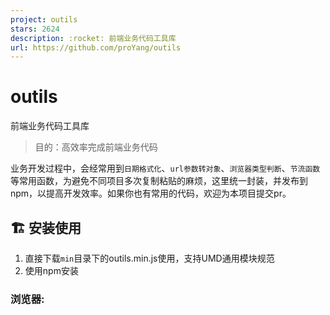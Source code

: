```yaml
---
project: outils
stars: 2624
description: :rocket: 前端业务代码工具库
url: https://github.com/proYang/outils
---
```


outils
======

前端业务代码工具库

> 目的：高效率完成前端业务代码

业务开发过程中，会经常用到`日期格式化`、`url参数转对象`、`浏览器类型判断`、`节流函数`等常用函数，为避免不同项目多次复制粘贴的麻烦，这里统一封装，并发布到npm，以提高开发效率。如果你也有常用的代码，欢迎为本项目提交pr。

🏗️ 安装使用
--------

1.  直接下载`min`目录下的outils.min.js使用，支持UMD通用模块规范
2.  使用npm安装

### 浏览器:

  <script src\="outils.min.js"\></script\>
  <script\>
      var OS \= outils.getOS()
  </script\>

### npm:

$ npm install --save-dev outils

webpack、RequireJS、SeaJS等

// 完整引入
const outils \= require('outils')
const OS \= outils.getOS()

**推荐使用方法**

你真的不需要完整引入所有函数，所以只引入需要使用的方法即可。

// 只引入部分方法('outils/<方法名>')
const getOS \= require('outils/getOS')
const OS \= getOS()

📦 API文档
--------

### Array

####   arrayEqual  判断两个数组是否相等

### Class

####   addClass  为元素添加class

####   hasClass  判断元素是否有某个class

####   removeClass  为元素移除class

### Cookie

####   getCookie  根据name读取Cookie

####   removeCookie  根据name删除Cookie

####   setCookie  添加Cookie

### Device

####   getExplore  获取浏览器类型和版本号

####   getOS  获取操作系统类型

### Dom

####   getScrollTop  获取滚动条距顶部的距离

####   offset  获取一个元素的距离文档(document)的位置，类似jQ中的offset()

####   scrollTo  在${duration}时间内，滚动条平滑滚动到${to}指定位置

####   setScrollTop  设置滚动条距顶部的距离

####   windowResize  H5软键盘缩回、弹起回调

### Function

####   debounce  函数防抖

####   throttle  函数节流

### Keycode

####   getKeyName  根据keycode获得键名

### Object

####   deepClone  深拷贝，支持常见类型

####   isEmptyObject  判断Object是否为空

### Random

####   randomColor   随机生成颜色

####   randomNum  生成指定范围随机数

### Regexp

####   isColor  判断是否为16进制颜色，rgb 或 rgba

####   isEmail  判断是否为邮箱地址

####   isIdCard  判断是否为身份证号

####   isPhoneNum  判断是否为手机号

####   isUrl  判断是否为URL地址

### String

####   digitUppercase  现金额转大写

### Support

####   isSupportWebP  判断浏览器是否支持webP格式图片

### Time

####   formatPassTime  格式化${startTime}距现在的已过时间

####   formatRemainTime  格式化现在距${endTime}的剩余时间

####   isLeapYear  判断是否为闰年

####   isSameDay  判断是否为同一天

####   timeLeft  计算${startTime - endTime}的剩余时间

####   monthDays  获取指定日期月份的总天数

### Url

####   parseQueryString  url参数转对象

####   stringfyQueryString  对象序列化
